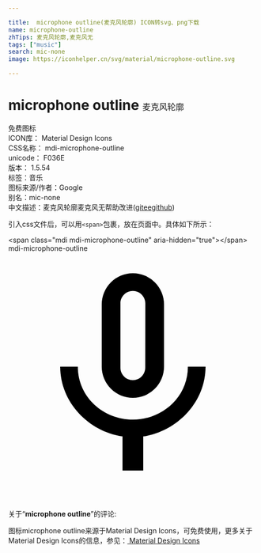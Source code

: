```yaml
---

title:  microphone outline(麦克风轮廓) ICON转svg、png下载
name: microphone-outline
zhTips: 麦克风轮廓,麦克风无
tags: ["music"]
search: mic-none
image: https://iconhelper.cn/svg/material/microphone-outline.svg

---
```


# microphone outline  <small style="font-size: 60%;font-weight: 100">麦克风轮廓</small>


<div class="detail-page">
<p>
<span><span class="badge-success badge">免费图标</span> </span>
<br/>
<span>
ICON库：
<span class="badge-secondary badge">Material Design Icons</span> 
</span>
<br/>
<span>
CSS名称：
<span class="badge-secondary badge">mdi-microphone-outline</span> 
</span>
<br/>
<span>
unicode：
<span class="badge-secondary badge">F036E</span> 
<copy-btn content='F036E' btn-title=""></copy-btn>
<copy-btn :content='String.fromCodePoint(parseInt("F036E", 16))' btn-title="复制U"></copy-btn>
</span>
<br/>
<span>
版本：
<span class="badge-secondary badge">1.5.54</span> 
</span><br/><span>标签：<span class="badge-light badge"><router-link to="/tags/music.html">音乐</router-link></span></span>
<br/>
<span>图标来源/作者：<span class="badge-light badge">Google</span></span> 
<br/>
<span>别名：<span class="badge-light badge">mic-none</span></span><br/><span class="zh-detail">中文描述：<span class="badge-primary badge">麦克风轮廓</span><span class="badge-primary badge">麦克风无</span><span class="help-link"><span>帮助改进</span>(<a href="https://gitee.com/liuwave/icon-helper/edit/master/json/material/microphone-outline.json" target="_blank" rel="noopener noreferrer">gitee</a><a href="https://github.com/liuwave/icon-helper/edit/master/json/material/microphone-outline.json" target="_blank" rel="noopener noreferrer">github</a></span>)</span><br/>
</p>
</div>
<div class="alert alert-dark">
  <i class="mdi mdi-microphone-outline mdi-48px"></i>
  <i class="mdi mdi-microphone-outline mdi-36px"></i>
  <i class="mdi mdi-microphone-outline mdi-24px"></i>
  <i class="mdi mdi-microphone-outline mdi-18px"></i>
</div>
<div>
  <p>引入css文件后，可以用<code>&lt;span&gt;</code>包裹，放在页面中。具体如下所示：    
  </p>
  <div class="alert alert-primary" style="font-size: 14px">
    &lt;span class="mdi mdi-microphone-outline" aria-hidden="true"&gt;&lt;/span&gt;
    <copy-btn content='<span class="mdi mdi-microphone-outline" aria-hidden="true"></span>'></copy-btn>
  </div>
  <div class="alert alert-secondary">
    <i class="mdi mdi-microphone-outline"
    style="font-size: 24px"
    aria-hidden="true"></i> mdi-microphone-outline
    <copy-btn content="mdi-microphone-outline" btn-title="复制图标名称"></copy-btn>
  </div>
</div>
<div id="svg" class="svg-wrap">
<svg xmlns="http://www.w3.org/2000/svg" viewBox="0 0 24 24"><path d="M17.3,11C17.3,14 14.76,16.1 12,16.1C9.24,16.1 6.7,14 6.7,11H5C5,14.41 7.72,17.23 11,17.72V21H13V17.72C16.28,17.23 19,14.41 19,11M10.8,4.9C10.8,4.24 11.34,3.7 12,3.7C12.66,3.7 13.2,4.24 13.2,4.9L13.19,11.1C13.19,11.76 12.66,12.3 12,12.3C11.34,12.3 10.8,11.76 10.8,11.1M12,14A3,3 0 0,0 15,11V5A3,3 0 0,0 12,2A3,3 0 0,0 9,5V11A3,3 0 0,0 12,14Z" /></svg>
</div>
<detail full-name='mdi-microphone-outline'></detail>
<div class="icon-detail__container">
<p>关于“<b>microphone outline</b>”的评论:</p>
</div>
<Vssue title="关于“microphone outline”的评论" />    
<div><p>图标microphone outline来源于Material Design Icons，可免费使用，更多关于 Material Design Icons的信息，参见：<a target="_blank" href="https://iconhelper.cn/material.html"> Material Design Icons</a>
</p></div>
